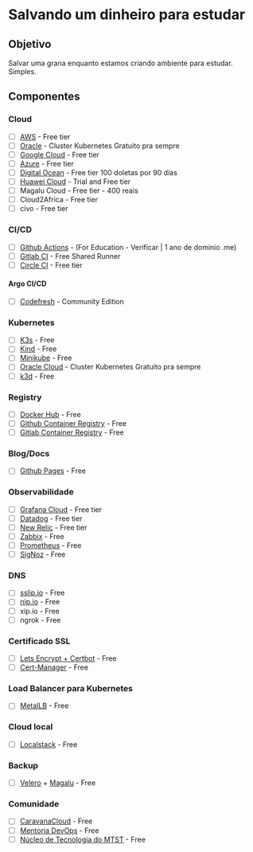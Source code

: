 # Salvando um dinheiro para estudar

## Objetivo

Salvar uma grana enquanto estamos criando ambiente para estudar. Simples.

## Componentes

### Cloud

- [ ] [AWS](http://aws.amazon.com/free/) - Free tier
- [ ] [Oracle](https://www.oracle.com/cloud/free/) - Cluster Kubernetes Gratuito pra sempre
- [ ] [Google Cloud](https://cloud.google.com/free) - Free tier
- [ ] [Azure](https://azure.microsoft.com/en-us/pricing/free-services) - Free tier
- [ ] [Digital Ocean](https://try.digitalocean.com/freetrialoffer/) - Free tier 100 doletas por 90 dias
- [ ] [Huawei Cloud](https://activity.huaweicloud.com/intl/pt-br/free_packages/index.html) - Trial and Free tier
- [ ] Magalu Cloud - Free tier - 400 reais
- [ ] Cloud2Africa - Free tier
- [ ] civo - Free tier

### CI/CD

- [ ] [Github Actions](https://github.com/edu/students) - (For Education - Verificar | 1 ano de dominio .me)
- [ ] [Gitlab CI](https://about.gitlab.com/) - Free Shared Runner
- [ ] [Circle CI](https://circleci.com/docs/plan-free/) - Free tier

#### Argo CI/CD

- [ ] [Codefresh](https://codefresh.io/) - Community Edition

### Kubernetes

- [ ] [K3s](https://k3s.io/) - Free
- [ ] [Kind](https://kind.sigs.k8s.io/) - Free
- [ ] [Minikube](https://minikube.sigs.k8s.io/docs/start/) - Free
- [ ] [Oracle Cloud](https://www.oracle.com/cloud/free/) - Cluster Kubernetes Gratuito pra sempre
- [ ] [k3d](https://k3d.io/v5.6.3/) - Free

### Registry

- [ ] [Docker Hub](https://hub.docker.com/) - Free
- [ ] [Github Container Registry](https://docs.github.com/pt/packages/working-with-a-github-packages-registry/working-with-the-container-registry) - Free
- [ ] [Gitlab Container Registry](https://docs.gitlab.com/ee/user/packages/container_registry/) - Free

### Blog/Docs

- [ ] [Github Pages](https://pages.github.com/) - Free

### Observabilidade

- [ ] [Grafana Cloud](https://grafana.com/products/cloud/) - Free tier
- [ ] [Datadog](https://www.datadoghq.com/free-datadog-trial/) - Free tier
- [ ] [New Relic](https://newrelic.com/pt/pricing/free-tier) - Free tier
- [ ] [Zabbix](https://www.zabbix.com/index) - Free
- [ ] [Prometheus](https://prometheus.io/) - Free
- [ ] [SigNoz](https://signoz.io/) - Free

### DNS

- [ ] [sslip.io](https://sslip.io/) - Free
- [ ] [nip.io](https://nip.io/) - Free
- [ ] xip.io - Free
- [ ] ngrok - Free

### Certificado SSL

- [ ] [Lets Encrypt + Certbot](https://letsencrypt.org/pt-br/getting-started/) - Free
- [ ] [Cert-Manager](https://cert-manager.io/) - Free

### Load Balancer para Kubernetes

- [ ] [MetalLB](https://metallb.universe.tf/) - Free

### Cloud local

- [ ] [Localstack](https://github.com/localstack/localstack) - Free

### Backup

- [ ] [Velero](https://velero.io/) + [Magalu](https://magalu.cloud/) - Free

### Comunidade

- [ ] [CaravanaCloud](https://github.com/CaravanaCloud) - Free
- [ ] [Mentoria DevOps](https://mentoriadevops.io/) - Free
- [ ] [Núcleo de Tecnologia do MTST](https://nucleodetecnologia.com.br/) - Free
